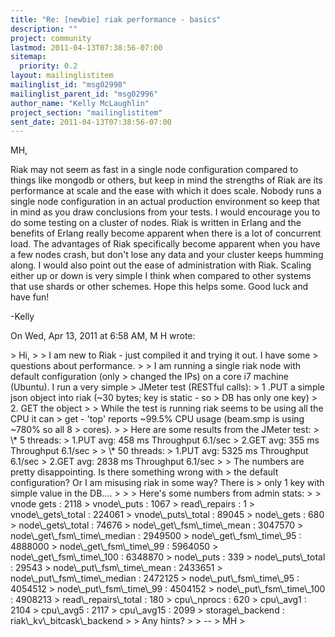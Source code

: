 ```yaml
---
title: "Re: [newbie] riak performance - basics"
description: ""
project: community
lastmod: 2011-04-13T07:38:56-07:00
sitemap:
  priority: 0.2
layout: mailinglistitem
mailinglist_id: "msg02998"
mailinglist_parent_id: "msg02996"
author_name: "Kelly McLaughlin"
project_section: "mailinglistitem"
sent_date: 2011-04-13T07:38:56-07:00
---
```



MH,

Riak may not seem as fast in a single node configuration compared to things
like mongodb or others, but keep in mind the strengths of Riak are its
performance at scale and the ease with which it does scale. Nobody runs a
single node configuration in an actual production environment so keep that
in mind as you draw conclusions from your tests. I would encourage you to do
some testing on a cluster of nodes. Riak is written in Erlang and the
benefits of Erlang really become apparent when there is a lot of concurrent
load. The advantages of Riak specifically become apparent when you have a
few nodes crash, but don't lose any data and your cluster keeps humming
along. I would also point out the ease of administration with Riak. Scaling
either up or down is very simple I think when compared to other systems that
use shards or other schemes. Hope this helps some. Good luck and have fun!


-Kelly


On Wed, Apr 13, 2011 at 6:58 AM, M H  wrote:

&gt; Hi,
&gt;
&gt; I am new to Riak - just compiled it and trying it out. I have some
&gt; questions about performance.
&gt;
&gt; I am running a single riak node with default configuration (only
&gt; changed the IPs) on a core i7 machine (Ubuntu). I run a very simple
&gt; JMeter test (RESTful calls):
&gt; 1 .PUT a simple json object into riak (~30 bytes; key is static - so
&gt; DB has only one key)
&gt; 2. GET the object
&gt;
&gt; While the test is running riak seems to be using all the CPU it can
&gt; get - 'top' reports ~99.5% CPU usage (beam.smp is using ~780% so all 8
&gt; cores).
&gt;
&gt; Here are some results from the JMeter test:
&gt; \\* 5 threads:
&gt; 1.PUT avg: 458 ms Throughput 6.1/sec
&gt; 2.GET avg: 355 ms Throughput 6.1/sec
&gt;
&gt; \\* 50 threads:
&gt; 1.PUT avg: 5325 ms Throughput 6.1/sec
&gt; 2.GET avg: 2838 ms Throughput 6.1/sec
&gt;
&gt; The numbers are pretty disappointing. Is there something wrong with
&gt; the default configuration? Or I am misusing riak in some way? There is
&gt; only 1 key with simple value in the DB....
&gt;
&gt;
&gt; Here's some numbers from admin stats:
&gt;
&gt; vnode gets : 2118
&gt; vnode\\_puts : 1067
&gt; read\\_repairs : 1
&gt; vnode\\_gets\\_total : 224061
&gt; vnode\\_puts\\_total : 89045
&gt; node\\_gets : 680
&gt; node\\_gets\\_total : 74676
&gt; node\\_get\\_fsm\\_time\\_mean : 3047570
&gt; node\\_get\\_fsm\\_time\\_median : 2949500
&gt; node\\_get\\_fsm\\_time\\_95 : 4888000
&gt; node\\_get\\_fsm\\_time\\_99 : 5964050
&gt; node\\_get\\_fsm\\_time\\_100 : 6348870
&gt; node\\_puts : 339
&gt; node\\_puts\\_total : 29543
&gt; node\\_put\\_fsm\\_time\\_mean : 2433651
&gt; node\\_put\\_fsm\\_time\\_median : 2472125
&gt; node\\_put\\_fsm\\_time\\_95 : 4054512
&gt; node\\_put\\_fsm\\_time\\_99 : 4504152
&gt; node\\_put\\_fsm\\_time\\_100 : 4908213
&gt; read\\_repairs\\_total : 180
&gt; cpu\\_nprocs : 620
&gt; cpu\\_avg1 : 2104
&gt; cpu\\_avg5 : 2117
&gt; cpu\\_avg15 : 2099
&gt; storage\\_backend : riak\\_kv\\_bitcask\\_backend
&gt;
&gt; Any hints?
&gt;
&gt; --
&gt; MH
&gt;

